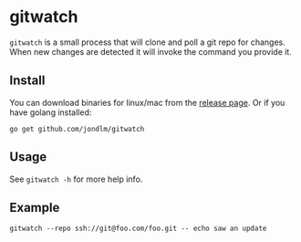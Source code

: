 # gitwatch

`gitwatch` is a small process that will clone and poll a git repo for changes.
When new changes are detected it will invoke the command you provide it.

## Install

You can download binaries for linux/mac from the [release
page](https://github.com/jondlm/gitwatch/releases/latest). Or if you have
golang installed:

    go get github.com/jondlm/gitwatch

## Usage

See `gitwatch -h` for more help info.

## Example

    gitwatch --repo ssh://git@foo.com/foo.git -- echo saw an update
